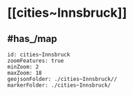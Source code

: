 # [[cities~Innsbruck]]


## #has_/map  



```leaflet
id: cities~Innsbruck
zoomFeatures: true 
minZoom: 2 
maxZoom: 18
geojsonFolder: ./cities~Innsbruck//
markerFolder: ./cities~Innsbruck/
```
